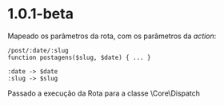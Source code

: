 # 1.0.1-beta

Mapeado os parâmetros da rota, com os parâmetros da _action_:

    /post/:date/:slug
    function postagens($slug, $date) { ... }

    :date -> $date
    :slug -> $slug

Passado a execução da Rota para a classe \Core\Dispatch